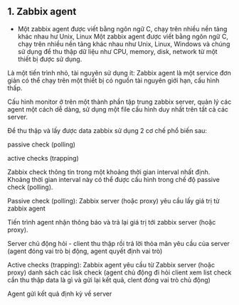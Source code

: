 ## 1. Zabbix agent
- Một zabbix agent được viết bằng ngôn ngữ C, chạy trên nhiều nền tảng khác nhau hư Unix, Linux Một zabbix agent được viết bằng ngôn ngữ C, chạy trên nhiều nền tảng khác nhau như Unix, Linux, Windows và chúng sử dụng để thu thập dữ liệu như CPU, memory, disk, network từ một thiết bị được sử dụng.

Là một tiến trình nhỏ, tài nguyên sử dụng ít: Zabbix agent là một service đơn giản có thể chạy trên một thiết bị có nguồn tài nguyên giới hạn, cấu hình thấp.

Cấu hình monitor ở trên một thành phần tập trung zabbix server, quản lý các agent một cách dễ dàng, sử dụng một file cấu hình duy nhất trên tất cả các server.

Để thu thập và lấy được data zabbix sử dụng 2 cơ chế phổ biến sau:

passive check (polling)

active checks (trapping)

Zabbix check thông tin trong một khoảng thời gian interval nhất định. Khoảng thời gian interval này có thể được cấu hình trong chế độ passive check (polling).

Passive check (polling):
Zabbix server (hoặc proxy) yêu cầu lấy giá trị từ zabbix agent

Tiến trình agent nhận thông báo và trả lại giá trị tới zabbix server (hoặc proxy).

Server chủ động hỏi - client thu thập rồi trả lời thỏa mãn yêu cầu của server (agent đóng vai trò bị động, agent quyết định vai trò)

Active checks (trapping):
Zabbix agent yêu cầu từ Zabbix server (hoặc proxy) danh sách các lisk check (agent chủ động đi hỏi client xem list check cần thu thập data là gì và gửi lại kết quả, clent đóng vai trò chủ động)

Agent gửi kết quả định kỳ về server